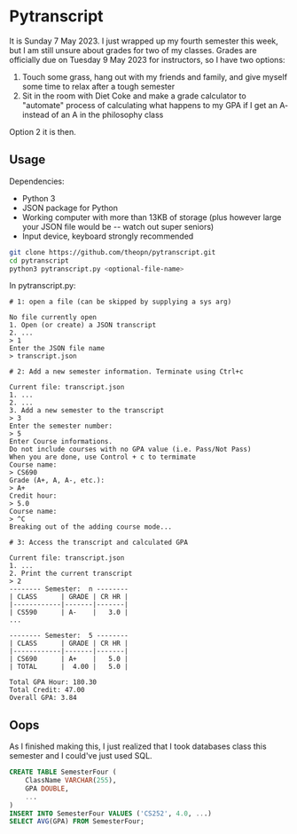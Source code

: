 # Pytranscript

It is Sunday 7 May 2023. I just wrapped up my fourth semester this week, but I am still unsure about grades for two of my classes. Grades are officially due on Tuesday 9 May 2023 for instructors, so I have two options:

1. Touch some grass, hang out with my friends and family, and give myself some time to relax after a tough semester
2. Sit in the room with Diet Coke and make a grade calculator to "automate" process of calculating what happens to my GPA if I get an A- instead of an A in the philosophy class

Option 2 it is then.

## Usage

Dependencies:

- Python 3
- JSON package for Python
- Working computer with more than 13KB of storage (plus however large your JSON file would be -- watch out super seniors)
- Input device, keyboard strongly recommended

```sh
git clone https://github.com/theopn/pytranscript.git
cd pytranscript
python3 pytranscript.py <optional-file-name>
```

In pytranscript.py:

```
# 1: open a file (can be skipped by supplying a sys arg)

No file currently open
1. Open (or create) a JSON transcript
2. ...
> 1
Enter the JSON file name
> transcript.json

# 2: Add a new semester information. Terminate using Ctrl+c

Current file: transcript.json
1. ...
2. ...
3. Add a new semester to the transcript
> 3
Enter the semester number:
> 5
Enter Course informations.
Do not include courses with no GPA value (i.e. Pass/Not Pass)
When you are done, use Control + c to termimate
Course name:
> CS690
Grade (A+, A, A-, etc.):
> A+
Credit hour:
> 5.0
Course name:
> ^C
Breaking out of the adding course mode...

# 3: Access the transcript and calculated GPA

Current file: transcript.json
1. ...
2. Print the current transcript
> 2
-------- Semester:  n --------
| CLASS      | GRADE | CR HR |
|------------|-------|-------|
| CS590      | A-    |   3.0 |
...

-------- Semester:  5 --------
| CLASS      | GRADE | CR HR |
|------------|-------|-------|
| CS690      | A+    |   5.0 |
| TOTAL      |  4.00 |   5.0 |

Total GPA Hour: 180.30
Total Credit: 47.00
Overall GPA: 3.84
```

## Oops

As I finished making this, I just realized that I took databases class this semester and I could've just used SQL.

```sql
CREATE TABLE SemesterFour (
    ClassName VARCHAR(255),
    GPA DOUBLE,
    ...
)
INSERT INTO SemesterFour VALUES ('CS252', 4.0, ...)
SELECT AVG(GPA) FROM SemesterFour;
```

